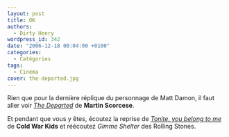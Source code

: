 ```yaml
---
layout: post
title: OK
authors:
  - Dirty Henry
wordpress_id: 342
date: "2006-12-18 00:04:00 +0100"
categories:
  - Catégories
tags:
  - Cinéma
cover: the-departed.jpg
---
```


Rien que pour la dernière réplique du personnage de Matt Damon, il faut aller
voir
[_The Departed_](http://www.allocine.fr/film/fichefilm_gen_cfilm=55983.html) de
**Martin Scorcese**.

Et pendant que vous y êtes, écoutez la reprise de
[_Tonite, you belong to me_](http://youtu.be/NdnQKVwGZY8) de **Cold War Kids**
et réécoutez _Gimme Shelter_ des Rolling Stones.
